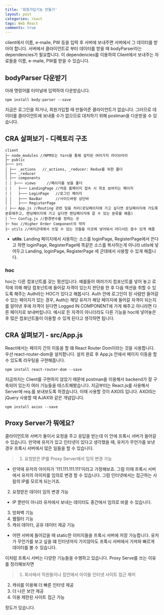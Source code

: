 ```yaml
---
title: '회원가입기능 만들기'
layout: post
categories: react
tags: Web React
comments: true
---
```


client에서 이름, e-maile, PW 등을 입력 후 서버에 보내주면 서버에서 그 데이터를 받아야 합니다. 서버에서 클라이언트로 부터 데이터를 받을 때 bodyParser라는 dependencies가 필요합니다. 이 dependencies를 이용하여 Client에서 보내주는 자료들을 이름, e-maile, PW를 받을 수 있습니다.

## bodyParser 다운받기
아래 명렁어를 터미널에 입력하여 다운받습니다.
```
npm install body-parser --save
```

지금은 로그인을 하거나, 회원가입할 때 만들어준 클라이언트가 없습니다. 그러므로 데이터를 클라이언트에 보내줄 수가 없으므로 대처하기 위해 postman을 다운받을 수 있습니다.

## CRA 살펴보기 - 디렉토리 구조
```
client  
├─ node_modules //NPM또는 Yarn을 통해 설치된 여러가지 라이브러리  
├─ public  
├─── src  
│ ├── _actions   //_actions, _reducer: Redux를 위한 폴더 
│ ├── _reducer  
│ ├── components  
│ │ ├─── views     //페이지를 넣을 폴더 
│ │   ├─── LandingPage //처음 홈페이지 접속 시 최초 보여지는 페이지
│ │   ├─── LoginPage   //로그인 페이지
│ │   ├─── NavBar      //사이드바랑 상단바
│ │   ├─── RegisterPage
│ ├── App.js //Routing 관련 일을 처리(로딩페이지에 가고 싶다면 로딩페이지에 가도록 분류해주고, 랜딩페이지에 가고 싶다면 랜딩페이지에 갈 수 있는 분류를 해줌)
│ └── Config.js //환경변수를 정하는 곳
├─ hoc //Higher Order Component의 약자  
├─ utils //여러군데에서 쓰일 수 있는 것들을 이곳에 넣어둬서 어디서든 쓸수 있게 해줌
```
- **utils**: Landing 페이지에서 사용하는 소스를 loginPage, RegisterPage에서 쓴다고 하면 loginPage, RegisterPage에 똑같은 소스를 복사하는게 아니라 utils에 넣어두고 Landing, loginPage, RegisterPage 세 군데에서 사용할 수 있게 해줍니다.
### hoc
hoc는 다른 컴포넌트를 갖는 펑션입니다. 예를들어 여러가지 컴포넌트를 넣어 놓고 로직에 의해 해당 컴포넌트에 들어갈 자격이 있는지 판단을 한 후 다음 액션을 취할 수 있도록 해주는 Auth라는 HOC가 있다고 해봅시다. Auth 안에 로그인이 된 사람만 들어갈 수 있는 페이지가 있는 경우, Auth는 해당 유저가 해당 페이지에 들어갈 자격이 되는지를 알아낸 후에 자격이 된다면 Logged IN COMPONENT에 가게 해주고 아니라면 다른 페이지로 보내버립니다. 예시로 든 자격이 아니더라도 다른 기능을 hoc에 넣어놓은 후 많은 컴포넌트들이 이용할 수 있게 된다고 생각하면 됩니다.

## CRA 살펴보기 - src/App.js
React에서는 페이지 간의 이동을 할 떄 React Router Dom이라는 것을 사용합니다. 우선 react-router-dom을 설치합니다. 설치 완료 후 App.js 안에서 페이지 이동을 할 수 있도록 라우팅을 구현해줍니다.
```
npm install react-router-dom --save
```
지금까지는 Client를 구현하지 않았기 때문에 postman을 이용해서 backend가 잘 구축되어 있는지 여러 기능들을 테스트해봤습니다. 지금부터는 React.js를 사용해서 Server에 req.를 보내보도록 하겠습니다. 이때 사용할 것이 AXOIS 입니다. AXOIS는 jQuery 사용할 때 AJAX와 같은 개념입니다.
```
npm install axios --save
```

## Proxy Server가 뭐에요?
클라이언트와 서버가 둘이서 요청을 주고 응답을 받는데 이 안에 프록시 서버가 들어갈 수 있습니다. 만약에 유저가 있고 인터넷이 있다고 생각했을 때, 유저가 무언가를 보낸 경우 프록시 서버에서 많은 일들을 할 수 있습니다.
> 1. 요청받은 IP를 Proxy Server에서 임의 변경 가능  
- 만약에 유저의 아이피가 '111.111.111.111'이라고 가정해보죠. 그럼 이때 프록시 서버에서 유저의 아이피를 임의로 변경 할 수 있습니다. 그럼 인터넷에서는 접근하는 사람의 IP를 모르게 되는거죠.
2. 요청받은 데이터 임의 변경 가능  
- IP 뿐만이 아니라 유저에서 보내는 데이터도 중간에서 임의로 바꿀 수 있습니다.
3. 방화벽 기능
4. 웹필터 기능
5. 캐쉬 데이터, 공유 데이터 제공 기능
 - 어떤 서버에 들어갔을 때 static한 이미지들을 프록시 서버에 저장 가능합니다. 유저가 무언가를 보고 싶을 떄 인터넷까지 가지않아도 프록시 서버에서 가져와 빠르게 데이터를 볼 수 있습니다.

이처럼 프록시 서버는 다양한 기능들을 수행하고 있습니다. Proxy Serve를 쓰는 이유를 정리해보자면
> 1. 회사에서 직원들이나 집안에서 아이들 인터넷 사이트 접근 제어
2. 캐쉬를 이용해 더 빠른 인터넷 제공
3. 더 나은 보안 제공
4. 이용 제한된 사이트 접근 가능  

정도가 있습니다.

<!--author-->